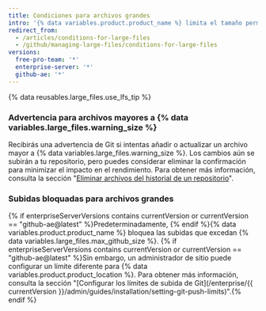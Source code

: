```yaml
---
title: Condiciones para archivos grandes
intro: '{% data variables.product.product_name %} limita el tamaño permitido para los archivos de los repositorios y bloqueará una subida de información si estos superan el tamaño máximo.'
redirect_from:
  - /articles/conditions-for-large-files
  - /github/managing-large-files/conditions-for-large-files
versions:
  free-pro-team: '*'
  enterprise-server: '*'
  github-ae: '*'
---
```


{% data reusables.large_files.use_lfs_tip %}

### Advertencia para archivos mayores a {% data variables.large_files.warning_size %}

Recibirás una advertencia de Git si intentas añadir o actualizar un archivo mayor a {% data variables.large_files.warning_size %}. Los cambios aún se subirán a tu repositorio, pero puedes considerar eliminar la confirmación para minimizar el impacto en el rendimiento. Para obtener más información, consulta la sección "[Eliminar archivos del historial de un repositorio](/github/managing-large-files/removing-files-from-a-repositorys-history)".

### Subidas bloquadas para archivos grandes

{% if enterpriseServerVersions contains currentVersion or currentVersion == "github-ae@latest" %}Predeterminadamente, {% endif %}{% data variables.product.product_name %} bloquea las subidas que excedan {% data variables.large_files.max_github_size %}. {% if enterpriseServerVersions contains currentVersion or currentVersion == "github-ae@latest" %}Sin embargo, un administrador de sitio puede configurar un límite diferente para {% data variables.product.product_location %}. Para obtener más información, consulta la sección "[Configurar los límites de subida de Git](/enterprise/{{ currentVersion }}/admin/guides/installation/setting-git-push-limits)".{% endif %}
